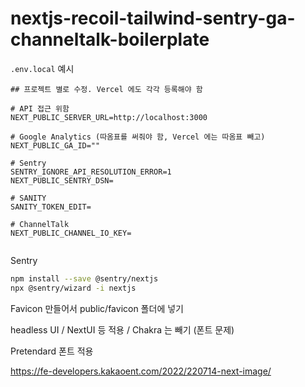 # nextjs-recoil-tailwind-sentry-ga-channeltalk-boilerplate

`.env.local` 예시

```env
## 프로젝트 별로 수정. Vercel 에도 각각 등록해야 함

# API 접근 위함
NEXT_PUBLIC_SERVER_URL=http://localhost:3000

# Google Analytics (따옴표를 써줘야 함, Vercel 에는 따옴표 빼고)
NEXT_PUBLIC_GA_ID=""

# Sentry
SENTRY_IGNORE_API_RESOLUTION_ERROR=1
NEXT_PUBLIC_SENTRY_DSN=

# SANITY
SANITY_TOKEN_EDIT=

# ChannelTalk
NEXT_PUBLIC_CHANNEL_IO_KEY=


```

Sentry

```bash
npm install --save @sentry/nextjs
npx @sentry/wizard -i nextjs
```

Favicon 만들어서 public/favicon 폴더에 넣기

headless UI / NextUI 등 적용 / Chakra 는 빼기 (폰트 문제)

Pretendard 폰트 적용

https://fe-developers.kakaoent.com/2022/220714-next-image/
